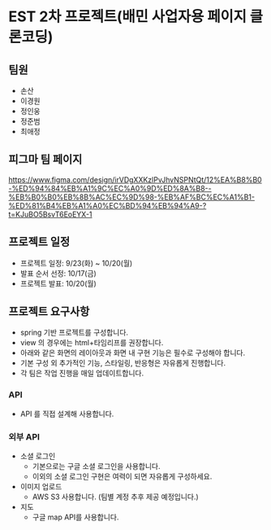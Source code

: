 # EST 2차 프로젝트(배민 사업자용 페이지 클론코딩)
## 팀원
- 손산
- 이경원
- 정인웅
- 정준범
- 최애정
## 피그마 팀 페이지
https://www.figma.com/design/irVDgXXKzlPvJhvNSPNtQt/12%EA%B8%B0-%ED%94%84%EB%A1%9C%EC%A0%9D%ED%8A%B8--%EB%B0%B0%EB%8B%AC%EC%9D%98-%EB%AF%BC%EC%A1%B1-%ED%81%B4%EB%A1%A0%EC%BD%94%EB%94%A9-?t=KJuBO5BsvT6EoEYX-1

## 프로젝트 일정
- 프로젝트 일정: 9/23(화) ~ 10/20(월)
- 발표 순서 선정: 10/17(금)
- 프로젝트 발표: 10/20(월)
## 프로젝트 요구사항
- spring 기반 프로젝트를 구성합니다.
- view 의 경우에는 html+타임리프를 권장합니다.
- 아래와 같은 화면의 레이아웃과 화면 내 구현 기능은 필수로 구성해야 합니다.
- 기본 구성 외 추가적인 기능, 스타일링, 반응형은 자유롭게 진행합니다.
- 각 팀은 작업 진행을 매일 업데이트합니다.
### API

- API 를 직접 설계해 사용합니다.

### 외부 API

- 소셜 로그인
    - 기본으로는 구글 소셜 로그인을 사용합니다.
    - 이외의 소셜 로그인 구현은 여력이 되면 자유롭게 구성하세요.
- 이미지 업로드
    - AWS S3 사용합니다. (팀별 계정 추후 제공 예정입니다.)
- 지도
    - 구글 map API를 사용합니다.
 


